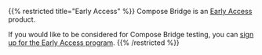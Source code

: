 {{% restricted title="Early Access" %}}
Compose Bridge is an [Early Access](/release-lifecycle#early-access-ea) product.

If you would like to be considered for Compose Bridge testing, you can
[sign up for the Early Access program](https://www.docker.com/docker-desktop-preview-program/).
{{% /restricted %}}
